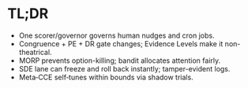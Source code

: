 # TL;DR
- One scorer/governor governs human nudges and cron jobs.
- Congruence + PE + DR gate changes; Evidence Levels make it non-theatrical.
- MORP prevents option-killing; bandit allocates attention fairly.
- SDE lane can freeze and roll back instantly; tamper-evident logs.
- Meta‑CCE self‑tunes within bounds via shadow trials.

